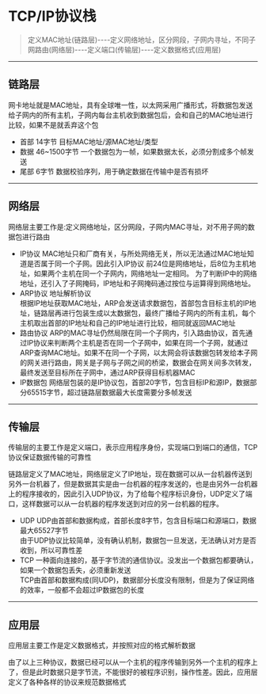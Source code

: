 # TCP/IP协议栈
>定义MAC地址(链路层)----定义网络地址，区分网段，子网内寻址，不同子网路由(网络层)----定义端口(传输层)----定义数据格式(应用层)
----
## 链路层
网卡地址就是MAC地址，具有全球唯一性，以太网采用广播形式，将数据包发送给子网内的所有主机，子网内每台主机收到数据包后，会和自己的MAC地址进行比较，如果不是就丢弃这个包

* 首部 14字节 目标MAC地址/源MAC地址/类型
* 数据 46~1500字节 一个数据包为一帧，如果数据太长，必须分割成多个帧发送
* 尾部 6字节 数据校验序列，用于确定数据在传输中是否有损坏
----
## 网络层
网络层主要工作是:定义网络地址，区分网段，子网内MAC寻址，对不用子网的数据包进行路由
* IP协议 
MAC地址只和厂商有关，与所处网络无关，所以无法通过MAC地址知道是否属于同一个子网。因此引入IP协议
前24位是网络地址，后8位为主机地址，如果两个主机在同一个子网内，网络地址一定相同。
为了判断IP中的网络地址，还引入了子网掩码，IP地址和子网掩码通过按位与运算得到网络地址。
* ARP协议 地址解析协议  
根据IP地址获取MAC地址，ARP会发送请求数据包，首部包含目标主机的IP地址，链路层再进行包装生成以太数据包，最终广播给子网内的所有主机，每个主机取出首部的IP地址和自己的IP地址进行比较，相同就返回MAC地址
* 路由协议
ARP的MAC寻址仍然局限在同一个子网内，引入路由协议，首先通过IP协议来判断两个主机是否在同一个子网中，如果在同一个子网，就通过ARP查询MAC地址。如果不在同一个子网，以太网会将该数据包转发给本子网的网关进行路由，网关是子网与子网之间的桥梁，数据会在网关间多次转发，最终发送至目标所在子网中，通过ARP获得目标机器MAC
* IP数据包 
网络层包装的是IP协议包，首部20字节，包含目标IP和源IP，数据部分65515字节，超过链路层数据最大长度需要分多帧发送
----
## 传输层
传输层的主要工作是定义端口，表示应用程序身份，实现端口到端口的通信，TCP协议保证数据传输的可靠性         

链路层定义了MAC地址，网络层定义了IP地址，现在数据可以从一台机器传送到另外一台机器了，但是数据其实是由一台机器的程序发送的，也是由另外一台机器上的程序接收的，因此引入UDP协议，为了给每个程序标识身份，UDP定义了端口，这样数据可以从一台机器的程序发送到对应的另一台机器的程序。
* UDP
UDP由首部和数据构成，首部长度8字节，包含目标端口和源端口，数据最大65527字节             
由于UDP协议比较简单，没有确认机制，数据包一旦发送，无法确认对方是否收到，所以可靠性差
* TCP
一种面向连接的，基于字节流的通信协议。没发出一个数据包都要确认，如果一个数据包丢失，必须重新发送        
TCP由首部和数据构成(同UDP)，数据部分长度没有限制，但是为了保证网络的效率，一般都不会超过IP数据包的长度
----
## 应用层
应用层主要工作是定义数据格式，并按照对应的格式解析数据          

由了以上三种协议，数据已经可以从一个主机的程序传输到另外一个主机的程序上了，但是此时数据只是字节流，不能很好的被程序识别，操作性差。因此，应用层定义了各种各样的协议来规范数据格式



